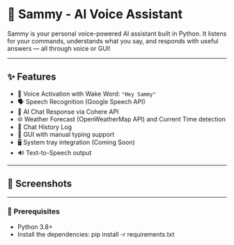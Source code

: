 # 🧠 Sammy - AI Voice Assistant

Sammy is your personal voice-powered AI assistant built in Python. It listens for your commands, understands what you say, and responds with useful answers — all through voice or GUI!

---

## ✨ Features

- 🎤 Voice Activation with Wake Word: `"Hey Sammy"`
- 🗣️ Speech Recognition (Google Speech API)
- 🤖 AI Chat Response via Cohere API
- 🌐 Weather Forecast (OpenWeatherMap API) and Current Time detection 
- 🧾 Chat History Log
- 💬 GUI with manual typing support
- 🖥️ System tray integration (Coming Soon)
- 🔊 Text-to-Speech output

---

## 📸 Screenshots



---

### 🔧 Prerequisites

- Python 3.8+
- Install the dependencies:
    pip install -r requirements.txt


